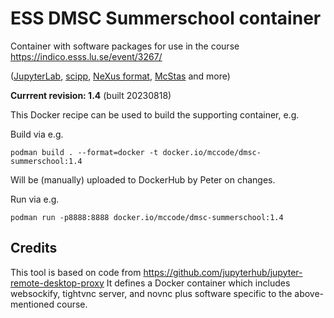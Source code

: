 # ESS DMSC Summerschool container

Container with software packages for use in the course https://indico.esss.lu.se/event/3267/

([JupyterLab](https://jupyter.org), [scipp](https://scipp.github.io),
[NeXus format](https://www.nexusformat.org), [McStas](https://mcstas.org) and more)

**Currrent revision: 1.4** (built 20230818)

This Docker recipe can be used to build the supporting container, e.g.

Build via e.g.
```
podman build . --format=docker -t docker.io/mccode/dmsc-summerschool:1.4
```
Will be (manually) uploaded to DockerHub by Peter on changes.

Run via e.g.
```
podman run -p8888:8888 docker.io/mccode/dmsc-summerschool:1.4
```

## Credits

This tool is based on code from <https://github.com/jupyterhub/jupyter-remote-desktop-proxy>
It defines a Docker container which includes websockify, tightvnc
server, and novnc plus software specific to the above-mentioned course.
